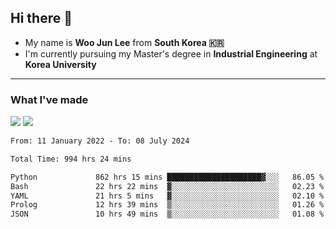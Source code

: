 ## Hi there 👋

- My name is **Woo Jun Lee** from **South Korea 🇰🇷**
- I'm currently pursuing my Master's degree in **Industrial Engineering** at **Korea University**

---

### What I've made

<a href="https://share.streamlit.io/tomtom1103/kuiai_hackathon_2022/main/JL_app.py"><img src="https://img.shields.io/badge/Journey Lee-161B22?style=for-the-badge&logo=streamlit&logoColor=FF4B4B"/></a> <a href="https://jeon-100.github.io/Dangzang/"><img src="https://img.shields.io/badge/당신을 위한 장학금, 당장!-161B22?style=for-the-badge&logo=react&logoColor=#61DAFB"/></a>

<!--START_SECTION:waka-->

```txt
From: 11 January 2022 - To: 08 July 2024

Total Time: 994 hrs 24 mins

Python             862 hrs 15 mins █████████████████████▓░░░   86.05 %
Bash               22 hrs 22 mins  ▓░░░░░░░░░░░░░░░░░░░░░░░░   02.23 %
YAML               21 hrs 5 mins   ▓░░░░░░░░░░░░░░░░░░░░░░░░   02.10 %
Prolog             12 hrs 39 mins  ▒░░░░░░░░░░░░░░░░░░░░░░░░   01.26 %
JSON               10 hrs 49 mins  ▒░░░░░░░░░░░░░░░░░░░░░░░░   01.08 %
```

<!--END_SECTION:waka-->
